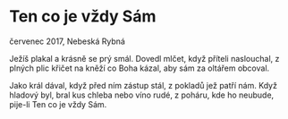 
# Ten co je vždy Sám
  červenec 2017, Nebeská Rybná

Ježíš plakal
a krásně se prý smál.
Dovedl mlčet,
když příteli naslouchal,
z plných plic křičet
na kněží co Boha kázal,
aby sám za oltářem obcoval.

Jako král dával,
když před ním zástup stál,
z pokladů jež patří nám.
Když hladový byl, bral
kus chleba nebo víno rudé,
z poháru, kde ho neubude,
pije-li Ten co je vždy Sám.
